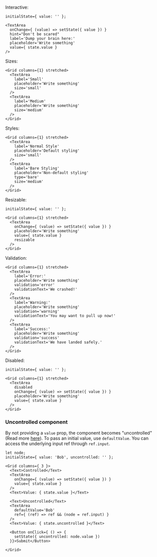Interactive:

```
initialState={ value: '' };

<TextArea
  onChange={ (value) => setState({ value }) }
  hint="Don't be scared"
  label='Dump your brain here:'
  placeholder='Write something'
  value={ state.value }
/>
```

Sizes:

```
<Grid columns={1} stretched>
  <TextArea
    label='Small'
    placeholder='Write something'
    size='small'
  />
  <TextArea
    label='Medium'
    placeholder='Write something'
    size='medium'
  />
</Grid>
```

Styles:

```
<Grid columns={1} stretched>
  <TextArea
    label='Normal Style'
    placeholder='Default styling'
    size='small'
  />
  <TextArea
    label='Bare Styling'
    placeholder='Non-default styling'
    type='bare'
    size='medium'
  />
</Grid>
```

Resizable:

```
initialState={ value: '' };

<Grid columns={1} stretched>
  <TextArea
    onChange={ (value) => setState({ value }) }
    placeholder='Write something'
    value={ state.value }
    resizable
  />
</Grid>
```

Validation:

```
<Grid columns={1} stretched>
  <TextArea
    label='Error:'
    placeholder='Write something'
    validation='error'
    validationText='We crashed!'
  />
  <TextArea
    label='Warning:'
    placeholder='Write something'
    validation='warning'
    validationText='You may want to pull up now!'
  />
  <TextArea
    label='Success:'
    placeholder='Write something'
    validation='success'
    validationText='We have landed safely.'
  />
</Grid>
```

Disabled:

```
initialState={ value: '' };

<Grid columns={1} stretched>
  <TextArea
    disabled
    onChange={ (value) => setState({ value }) }
    placeholder='Write something'
    value={ state.value }
  />
</Grid>
```

### Uncontrolled component

By not providing a `value` prop, the component becomes "uncontrolled" (Read more [here](https://facebook.github.io/react/docs/uncontrolled-components.html)). To pass an
initial value, use `defaultValue`. You can access the underlying input ref through `ref.input`.

```
let node;
initialState={ value: 'Bob', uncontrolled: '' };

<Grid columns={ 3 }>
  <Text>Controlled</Text>
  <TextArea
    onChange={ (value) => setState({ value }) }
    value={ state.value }
  />
  <Text>Value: { state.value }</Text>

  <Text>Uncontrolled</Text>
  <TextArea
    defaultValue='Bob'
    ref={ (ref) => ref && (node = ref.input) }
  />
  <Text>Value: { state.uncontrolled }</Text>

  <Button onClick={ () => {
    setState({ uncontrolled: node.value })
  }}>Submit</Button>

</Grid>
```
